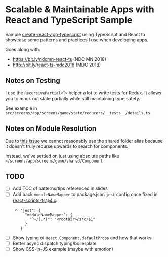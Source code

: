 # Scalable & Maintainable Apps with React and TypeScript Sample

Sample [create-react-app-typescript](https://github.com/wmonk/create-react-app-typescript) using TypeScript and React to showcase some patterns and practices I use when developing apps.

Goes along with:

- https://bit.ly/ndcmn-react-ts (NDC MN 2018)
- http://bit.ly/react-ts-mdc2018 (MDC 2018)

## Notes on Testing

I use the `RecursivePartial<T>` helper a lot to write tests for Redux. It allows you to mock out state partially while still maintaining type safety.

See example in `src/screens/app/screens/game/state/reducers/__tests__/details.ts`

## Notes on Module Resolution

Due to [this issue](https://github.com/Microsoft/TypeScript/issues/10649) we cannot reasonably use the shared folder alias because it doesn't truly recurse upwards to search for components.

Instead, we've settled on just using absolute paths like `~/screens/app/screens/game/shared/Component`

## TODO

- [ ] Add TOC of patterns/tips referenced in slides
- [ ] Add back `moduleNameMapper` to package.json `jest` config once fixed in react-scripts-ts@4.x:
  - ```
    "jest": {
      "moduleNameMapper": {
        "^~/(.*)": "<rootDir>/src/$1"
      }
    }
    ```
- [ ] Show typing of `React.Component.defaultProps` and how that works
- [ ] Better async dispatch typing/boilerplate
- [ ] Show CSS-in-JS example (maybe with emotion)
